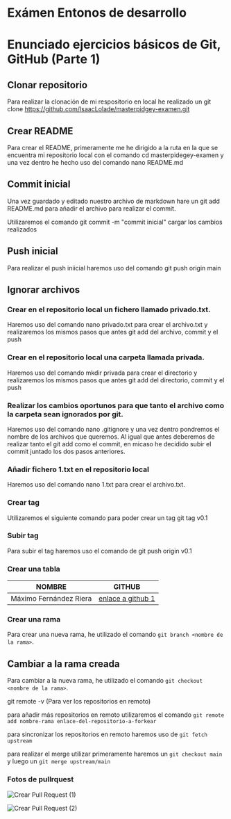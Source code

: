 # Exámen Entonos de desarrollo

# Enunciado ejercicios básicos de Git, GitHub (Parte 1)

## Clonar repositorio

Para realizar la clonación de mi respositorio en local he realizado un git clone https://github.com/IsaacLolade/masterpidgey-examen.git
 
## Crear README

Para crear el README, primeramente me he dirigido a la ruta en la que se encuentra mi repositorio local con el comando cd masterpidegey-examen y una vez dentro he hecho uso del comando nano README.md

## Commit inicial

Una vez guardado y editado nuestro archivo de markdown hare un git add README.md para añadir el archivo para realizar el commit.

Utilizaremos el comando git commit -m "commit inicial" cargar los cambios realizados

## Push inicial

Para realizar el push iniicial haremos uso del comando git push origin main

## Ignorar archivos

### Crear en el repositorio local un fichero llamado privado.txt.

Haremos uso del comando nano privado.txt para crear el archivo.txt y realizaremos los mismos pasos que antes git add del archivo, commit
y el push

### Crear en el repositorio local una carpeta llamada privada.

Haremos uso del comando mkdir privada para crear el directorio y realizaremos los mismos pasos que antes git add del directorio, commit y el push

### Realizar los cambios oportunos para que tanto el archivo como la carpeta sean ignorados por git.

Haremos uso del comando nano .gitignore y una vez dentro pondremos el nombre de los archivos que queremos. Al igual que antes deberemos de realizar tanto el git add como el commit, en micaso he decidido subir el commit juntado los dos pasos anteriores.

### Añadir fichero 1.txt en el repositorio local

Haremos uso del comando nano 1.txt para crear el archivo.txt.

### Crear tag

Utilizaremos el siguiente comando para poder crear un tag git tag v0.1

### Subir tag

Para subir el tag haremos uso el comando de git push origin v0.1

### Crear una tabla

| NOMBRE | GITHUB |
| ------ | ------ |
| Máximo Fernández Riera| [enlace a github 1](https://github.com/maximofernandezriera)       |

### Crear una rama

Para crear una nueva rama, he utilizado el comando `git branch <nombre de la rama>`.

## Cambiar a la rama creada

Para cambiar a la nueva rama, he utilizado el comando `git checkout <nombre de la rama>`.

git remote -v (Para ver los repositorios en remoto)

para añadir más repositorios en remoto utilizaremos el comando `git remote add nombre-rama enlace-del-repositorio-a-forkear`

para sincronizar los repositorios en remoto haremos uso de `git fetch upstream`

para realizar el merge utilizar primeramente haremos un `git checkout main` y luego un `git merge upstream/main`

### Fotos de pullrquest

![Crear Pull Request (1)]()

![Crear Pull Request (2)]()
